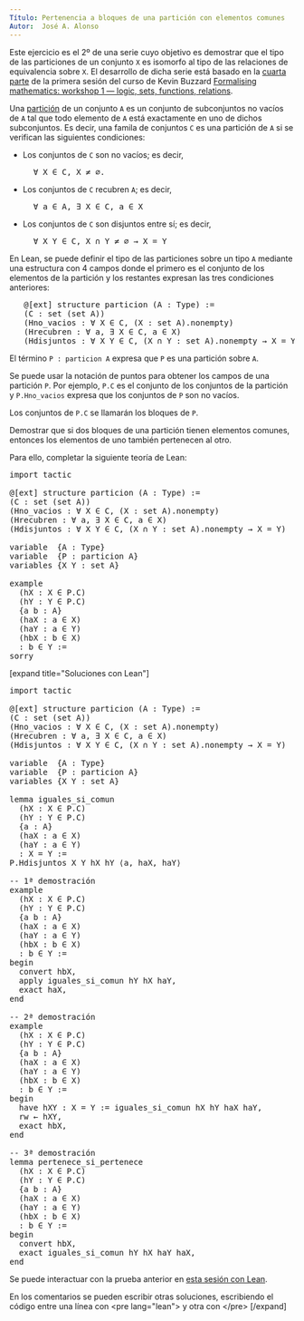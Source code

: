 ```yaml
---
Título: Pertenencia a bloques de una partición con elementos comunes
Autor:  José A. Alonso
---
```


Este ejercicio es el 2º de una serie cuyo objetivo es demostrar que el tipo de las particiones de un conjunto `X` es isomorfo al tipo de las relaciones de equivalencia sobre `X`. El desarrollo de dicha serie está basado en la [cuarta parte](https://bit.ly/3AQWY7o) de la primera sesión del curso de Kevin Buzzard [Formalising mathematics: workshop 1 — logic, sets, functions, relations](https://bit.ly/3kJo231).

Una [partición](https://bit.ly/3uplABS) de un conjunto `A` es un conjunto de subconjuntos no vacíos de `A` tal que todo elemento de `A` está exactamente en uno de dichos subconjuntos. Es decir, una famila de conjuntos `C` es una partición de `A` si se verifican las siguientes condiciones:

+ Los conjuntos de `C` son no vacíos; es decir,
<pre lang="text">
     ∀ X ∈ C, X ≠ ∅.
</pre>
+ Los conjuntos de `C` recubren `A`; es decir,
<pre lang="text">
     ∀ a ∈ A, ∃ X ∈ C, a ∈ X
</pre>
+ Los conjuntos de `C` son disjuntos entre sí; es decir,
<pre lang="text">
     ∀ X Y ∈ C, X ∩ Y ≠ ∅ → X = Y
</pre>

En Lean, se puede definir el tipo de las particiones sobre un tipo `A` mediante una estructura con 4 campos donde el primero es el conjunto de los elementos de la partición y los restantes expresan las tres condiciones anteriores:
<pre lang="text">
   @[ext] structure particion (A : Type) :=
   (C : set (set A))
   (Hno_vacios : ∀ X ∈ C, (X : set A).nonempty)
   (Hrecubren : ∀ a, ∃ X ∈ C, a ∈ X)
   (Hdisjuntos : ∀ X Y ∈ C, (X ∩ Y : set A).nonempty → X = Y)
</pre>

El término `P : particion A`  expresa que `P` es una partición sobre `A`.

Se puede usar la notación de puntos para obtener los campos de una partición `P`. Por ejemplo, `P.C` es el conjunto de los conjuntos de la partición y `P.Hno_vacios` expresa que los conjuntos de `P` son no vacíos.

Los conjuntos de `P.C` se llamarán los bloques de `P`.

Demostrar que si dos bloques de una partición tienen elementos comunes, entonces los elementos de uno también pertenecen al otro.

Para ello, completar la siguiente teoría de Lean:

<pre lang="lean">
import tactic

@[ext] structure particion (A : Type) :=
(C : set (set A))
(Hno_vacios : ∀ X ∈ C, (X : set A).nonempty)
(Hrecubren : ∀ a, ∃ X ∈ C, a ∈ X)
(Hdisjuntos : ∀ X Y ∈ C, (X ∩ Y : set A).nonempty → X = Y)

variable  {A : Type}
variable  {P : particion A}
variables {X Y : set A}

example
  (hX : X ∈ P.C)
  (hY : Y ∈ P.C)
  {a b : A}
  (haX : a ∈ X)
  (haY : a ∈ Y)
  (hbX : b ∈ X)
  : b ∈ Y :=
sorry
</pre>

[expand title="Soluciones con Lean"]

<pre lang="lean">
import tactic

@[ext] structure particion (A : Type) :=
(C : set (set A))
(Hno_vacios : ∀ X ∈ C, (X : set A).nonempty)
(Hrecubren : ∀ a, ∃ X ∈ C, a ∈ X)
(Hdisjuntos : ∀ X Y ∈ C, (X ∩ Y : set A).nonempty → X = Y)

variable  {A : Type}
variable  {P : particion A}
variables {X Y : set A}

lemma iguales_si_comun
  (hX : X ∈ P.C)
  (hY : Y ∈ P.C)
  {a : A}
  (haX : a ∈ X)
  (haY : a ∈ Y)
  : X = Y :=
P.Hdisjuntos X Y hX hY ⟨a, haX, haY⟩

-- 1ª demostración
example
  (hX : X ∈ P.C)
  (hY : Y ∈ P.C)
  {a b : A}
  (haX : a ∈ X)
  (haY : a ∈ Y)
  (hbX : b ∈ X)
  : b ∈ Y :=
begin
  convert hbX,
  apply iguales_si_comun hY hX haY,
  exact haX,
end

-- 2ª demostración
example
  (hX : X ∈ P.C)
  (hY : Y ∈ P.C)
  {a b : A}
  (haX : a ∈ X)
  (haY : a ∈ Y)
  (hbX : b ∈ X)
  : b ∈ Y :=
begin
  have hXY : X = Y := iguales_si_comun hX hY haX haY,
  rw ← hXY,
  exact hbX,
end

-- 3ª demostración
lemma pertenece_si_pertenece
  (hX : X ∈ P.C)
  (hY : Y ∈ P.C)
  {a b : A}
  (haX : a ∈ X)
  (haY : a ∈ Y)
  (hbX : b ∈ X)
  : b ∈ Y :=
begin
  convert hbX,
  exact iguales_si_comun hY hX haY haX,
end
</pre>

Se puede interactuar con la prueba anterior en <a href="https://leanprover-community.github.io/lean-web-editor/#url=https://raw.githubusercontent.com/jaalonso/Calculemus/main/src/Pertenencia_a_bloques_de_una_particion_con_elementos_comunes.lean" rel="noopener noreferrer" target="_blank">esta sesión con Lean</a>.

En los comentarios se pueden escribir otras soluciones, escribiendo el código entre una línea con &#60;pre lang=&quot;lean&quot;&#62; y otra con &#60;/pre&#62;
[/expand]
